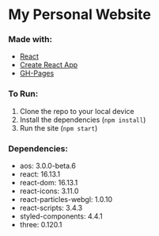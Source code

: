 # My Personal Website

### Made with:
- [React](https://reactjs.org/)
- [Create React App](https://github.com/facebook/create-react-app)
- [GH-Pages](https://www.npmjs.com/package/gh-pages)

### To Run:
1) Clone the repo to your local device
2) Install the dependencies (`npm install`)
3) Run the site (`npm start`)

### Dependencies:
- aos: 3.0.0-beta.6
- react: 16.13.1
- react-dom: 16.13.1
- react-icons: 3.11.0
- react-particles-webgl: 1.0.10
- react-scripts: 3.4.3
- styled-components: 4.4.1
- three: 0.120.1